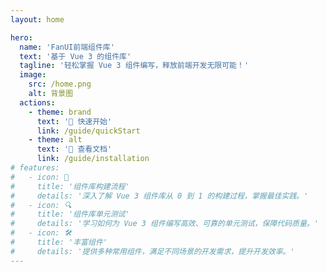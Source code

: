 ```yaml
---
layout: home

hero:
  name: 'FanUI前端组件库'
  text: '基于 Vue 3 的组件库'
  tagline: '轻松掌握 Vue 3 组件编写，释放前端开发无限可能！'
  image:
    src: /home.png
    alt: 背景图
  actions:
    - theme: brand
      text: '🚀 快速开始'
      link: /guide/quickStart
    - theme: alt
      text: '📖 查看文档'
      link: /guide/installation
# features:
#   - icon: 🚀
#     title: '组件库构建流程'
#     details: '深入了解 Vue 3 组件库从 0 到 1 的构建过程，掌握最佳实践。'
#   - icon: 🔍
#     title: '组件库单元测试'
#     details: '学习如何为 Vue 3 组件编写高效、可靠的单元测试，保障代码质量。'
#   - icon: 🛠️
#     title: '丰富组件'
#     details: '提供多种常用组件，满足不同场景的开发需求，提升开发效率。'
---
```


<DataPanel />
<Confetti />
